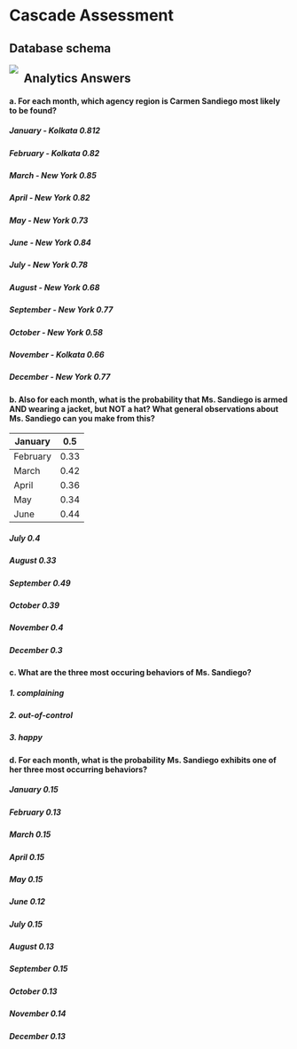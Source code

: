 
# Cascade Assessment

## Database schema

<img src="https://jigsaw-sample-data-1.s3.amazonaws.com/Slide2.jpg"
     style="float: left; margin-right: 10px;" />

## Analytics Answers

#### a. For each month, which agency region is Carmen Sandiego most likely to be found?
##### January  - Kolkata 0.812
##### February - Kolkata 0.82
##### March  - New York 0.85
##### April - New York 0.82
##### May - New York 0.73
##### June - New York 0.84
##### July - New York 0.78
##### August - New York 0.68
##### September - New York 0.77
##### October - New York 0.58
##### November - Kolkata 0.66
##### December - New York 0.77

#### b. Also for each month, what is the probability that Ms. Sandiego is armed AND wearing a jacket, but NOT a hat? What general observations about Ms. Sandiego can you make from this?

|January| 0.5|
|-------|-|
|February |0.33|
| March |0.42|
 |April |0.36|
 |May |0.34|
|June |0.44|
##### July 0.4
##### August 0.33
##### September 0.49
##### October 0.39
##### November 0.4
##### December 0.3


#### c. What are the three most occuring behaviors of Ms. Sandiego?

##### 1. complaining 
##### 2. out-of-control 
##### 3. happy

#### d. For each month, what is the probability Ms. Sandiego exhibits one of her three most occurring behaviors?

##### January 0.15
##### February 0.13
##### March 0.15 
##### April 0.15
##### May 0.15
##### June 0.12
##### July 0.15
##### August 0.13
##### September 0.15 
##### October 0.13
##### November 0.14
##### December 0.13
